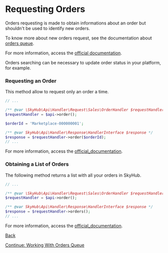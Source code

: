 # Requesting Orders

Orders requesting is made to obtain informations about an order but shouldn't be used to identify new orders. 

To know more about new orders request, see the documentation about [orders queue](QUEUE.md).

For more information, access the [official documentation](https://skyhub.gelato.io/docs/versions/1.1/resources/orders).

Orders searching can be necessary to update order status in your platform, for example. 

### Requesting an Order

This method allow to request only an order a time.

```php
// ...

/** @var \SkyHub\Api\Handler\Request\Sales\OrderHandler $requestHandler */
$requestHandler = $api->order();

$orderId = 'Marketplace-000000001';

/** @var SkyHub\Api\Handler\Response\HandlerInterface $response */
$response = $requestHandler->order($orderId);
// ...
```

For more information, access the [official_documentation](https://skyhub.gelato.io/docs/versions/1.1/resources/orders/endpoints/obter-um-pedido).

### Obtaining a List of Orders

The following method returns a list with all your orders in SkyHub.

```php
// ...

/** @var \SkyHub\Api\Handler\Request\Sales\OrderHandler $requestHandler */
$requestHandler = $api->order();

/** @var SkyHub\Api\Handler\Response\HandlerInterface $response */
$response = $requestHandler->orders();
// ...
```

For more information, access the [official_documentation](https://skyhub.gelato.io/docs/versions/1.1/resources/orders/endpoints/listar-pedidos).

[Back](../../../../README.en_US.md)

[Continue: Working With Orders Queue](QUEUE.md)
